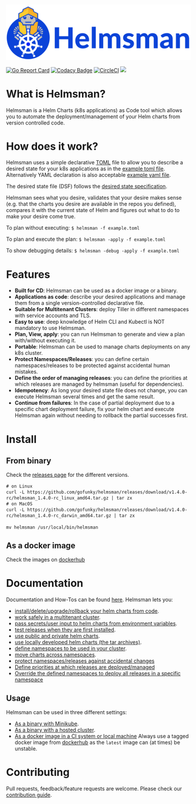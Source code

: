 ![helmsman-logo](docs/images/helmsman.png)

[![Go Report Card](https://goreportcard.com/badge/github.com/gofunky/helmsman)](https://goreportcard.com/report/github.com/gofunky/helmsman)
[![Codacy Badge](https://api.codacy.com/project/badge/Grade/5cb4f4fd3bb54fd99f1076bb686d3d8e)](https://www.codacy.com/app/gofunky/helmsman?utm_source=github.com&amp;utm_medium=referral&amp;utm_content=gofunky/helmsman&amp;utm_campaign=Badge_Grade)
[![CircleCI](https://circleci.com/gh/gofunky/helmsman.svg?style=shield)](https://circleci.com/gh/gofunky/helmsman)
[![](https://images.microbadger.com/badges/image/gofunky/helmsman.svg)](https://microbadger.com/images/gofunky/helmsman "Get your own image badge on microbadger.com")

# What is Helmsman?

Helmsman is a Helm Charts (k8s applications) as Code tool which allows you to automate the deployment/management of your Helm charts from version controlled code.

# How does it work?

Helmsman uses a simple declarative [TOML](https://github.com/toml-lang/toml) file to allow you to describe a desired state for your k8s applications as in the [example toml file](https://github.com/gofunky/helmsman/blob/master/example.toml).
Alternatively YAML declaration is also acceptable [example yaml file](https://github.com/gofunky/helmsman/blob/master/example.yaml).

The desired state file (DSF) follows the [desired state specification](https://github.com/gofunky/helmsman/blob/master/docs/desired_state_specification.md).

Helmsman sees what you desire, validates that your desire makes sense (e.g. that the charts you desire are available in the repos you defined), compares it with the current state of Helm and figures out what to do to make your desire come true. 

To plan without executing:
``` $ helmsman -f example.toml ```

To plan and execute the plan:
``` $ helmsman -apply -f example.toml ```

To show debugging details:
``` $ helmsman -debug -apply -f example.toml ```

# Features

- **Built for CD**: Helmsman can be used as a docker image or a binary. 
- **Applications as code**: describe your desired applications and manage them from a single version-controlled declarative file.
- **Suitable for Multitenant Clusters**: deploy Tiller in different namespaces with service accounts and TLS.
- **Easy to use**: deep knowledge of Helm CLI and Kubectl is NOT mandatory to use Helmsman. 
- **Plan, View, apply**: you can run Helmsman to generate and view a plan with/without executing it. 
- **Portable**: Helmsman can be used to manage charts deployments on any k8s cluster.
- **Protect Namespaces/Releases**: you can define certain namespaces/releases to be protected against accidental human mistakes.
- **Define the order of managing releases**: you can define the priorities at which releases are managed by helmsman (useful for dependencies).
- **Idempotency**: As long your desired state file does not change, you can execute Helmsman several times and get the same result. 
- **Continue from failures**: In the case of partial deployment due to a specific chart deployment failure, fix your helm chart and execute Helmsman again without needing to rollback the partial successes first.

# Install

## From binary

Check the [releases page](https://github.com/gofunky/helmsman/releases) for the different versions.
```
# on Linux
curl -L https://github.com/gofunky/helmsman/releases/download/v1.4.0-rc/helmsman_1.4.0-rc_linux_amd64.tar.gz | tar zx
# on MacOS
curl -L https://github.com/gofunky/helmsman/releases/download/v1.4.0-rc/helmsman_1.4.0-rc_darwin_amd64.tar.gz | tar zx

mv helmsman /usr/local/bin/helmsman
```

## As a docker image
Check the images on [dockerhub](https://hub.docker.com/r/gofunky/helmsman/tags/)

# Documentation

Documentation and How-Tos can be found [here](https://github.com/gofunky/helmsman/blob/master/docs/).
Helmsman lets you:

- [install/delete/upgrade/rollback your helm charts from code](https://github.com/gofunky/helmsman/blob/master/docs/how_to/manipulate_apps.md).
- [work safely in a multitenant cluster](https://github.com/gofunky/helmsman/blob/master/docs/how_to/multitenant_clusters_guide.md).
- [pass secrets/user input to helm charts from environment variables](https://github.com/gofunky/helmsman/blob/master/docs/how_to/pass_secrets_from_env_variables.md).
- [test releases when they are first installed](https://github.com/gofunky/helmsman/blob/master/docs/how_to/test_charts.md).
- [use public and private helm charts](https://github.com/gofunky/helmsman/blob/master/docs/how_to/use_private_helm_charts.md).
- [use locally developed helm charts (the tar archives)](https://github.com/gofunky/helmsman/blob/master/docs/how_to/use_local_charts.md).
- [define namespaces to be used in your cluster](https://github.com/gofunky/helmsman/blob/master/docs/how_to/define_namespaces.md).
- [move charts across namespaces](https://github.com/gofunky/helmsman/blob/master/docs/how_to/move_charts_across_namespaces.md).
- [protect namespaces/releases against accidental changes](https://github.com/gofunky/helmsman/blob/master/docs/how_to/protect_namespaces_and_releases.md)
- [Define priorities at which releases are deployed/managed](https://github.com/gofunky/helmsman/blob/master/docs/how_to/use_the_priority_key.md)
- [Override the defined namespaces to deploy all releases in a specific namespace](https://github.com/gofunky/helmsman/blob/master/docs/how_to/override_defined_namespaces.md)


## Usage 

Helmsman can be used in three different settings:

- [As a binary with Minikube](https://github.com/gofunky/helmsman/blob/master/docs/how_to/run_helmsman_with_minikube.md).
- [As a binary with a hosted cluster](https://github.com/gofunky/helmsman/blob/master/docs/how_to/run_helmsman_with_hosted_cluster.md).
- [As a docker image in a CI system or local machine](https://github.com/gofunky/helmsman/blob/master/docs/how_to/run_helmsman_in_ci.md) Always use a tagged docker image from [dockerhub](https://hub.docker.com/r/gofunky/helmsman/) as the `latest` image can (at times) be unstable.


# Contributing

Pull requests, feedback/feature requests are welcome. Please check our [contribution guide](CONTRIBUTION.md).
